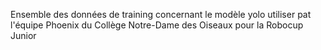 Ensemble des données de training concernant le modèle yolo utiliser pat l'équipe Phoenix du Collège Notre-Dame des Oiseaux pour la Robocup Junior
